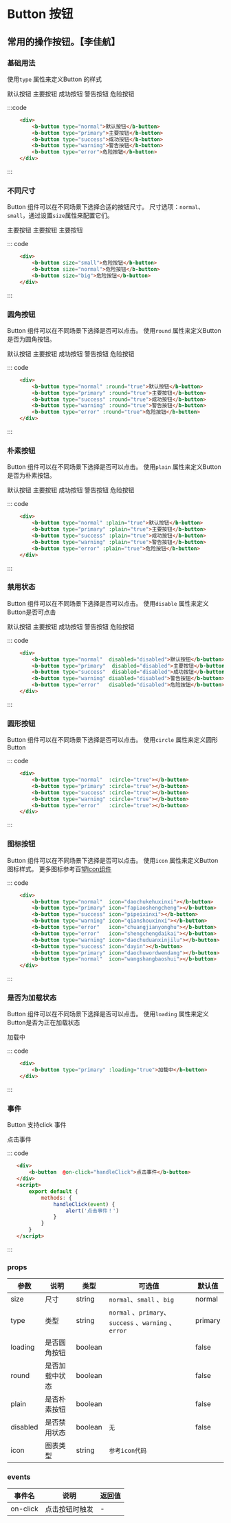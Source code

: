 # Button 按钮
常用的操作按钮。【李佳航】
-----
### 基础用法
使用```type``` 属性来定义Button 的样式

<div class="example">
    <div class="example-box">
        <div>
            <b-button type="normal">默认按钮</b-button>
            <b-button type="primary">主要按钮</b-button>
            <b-button type="success">成功按钮</b-button>
            <b-button type="warning">警告按钮</b-button>
            <b-button type="error">危险按钮</b-button>
        </div>
    </div>

:::code
```html
    <div>
        <b-button type="normal">默认按钮</b-button>
        <b-button type="primary">主要按钮</b-button>
        <b-button type="success">成功按钮</b-button>
        <b-button type="warning">警告按钮</b-button>
        <b-button type="error">危险按钮</b-button>
    </div>
```
:::
</div>


### 不同尺寸
Button 组件可以在不同场景下选择合适的按钮尺寸。
尺寸选项：```normal```、```small```，通过设置```size```属性来配置它们。

<div class="example">
    <div class="example-box">
        <div>
         <b-button size="small">主要按钮</b-button>
         <b-button size="normal">主要按钮</b-button>
         <b-button size="big">主要按钮</b-button>
        </div>
    </div>

::: code
```html
    <div>
        <b-button size="small">危险按钮</b-button>
        <b-button size="normal">危险按钮</b-button>
        <b-button size="big">危险按钮</b-button>
    </div>
```
:::
</div>

### 圆角按钮
Button 组件可以在不同场景下选择是否可以点击。
使用```round``` 属性来定义Button是否为圆角按钮。

<div class="example">
    <div class="example-box">
        <div>
            <b-button type="normal" :round="true">默认按钮</b-button>
            <b-button type="primary" :round="true">主要按钮</b-button>
            <b-button type="success" :round="true">成功按钮</b-button>
            <b-button type="warning" :round="true">警告按钮</b-button>
            <b-button type="error" :round="true">危险按钮</b-button>
        </div>
    </div>

::: code
```html
    <div>
        <b-button type="normal" :round="true">默认按钮</b-button>
        <b-button type="primary" :round="true">主要按钮</b-button>
        <b-button type="success" :round="true">成功按钮</b-button>
        <b-button type="warning" :round="true">警告按钮</b-button>
        <b-button type="error" :round="true">危险按钮</b-button>
    </div>
```
:::
</div>

### 朴素按钮
Button 组件可以在不同场景下选择是否可以点击。
使用```plain``` 属性来定义Button是否为朴素按钮。

<div class="example">
    <div class="example-box">
        <div>
            <b-button type="normal" :plain="true">默认按钮</b-button>
            <b-button type="primary" :plain="true">主要按钮</b-button>
            <b-button type="success" :plain="true">成功按钮</b-button>
            <b-button type="warning" :plain="true">警告按钮</b-button>
            <b-button type="error" :plain="true">危险按钮</b-button>
        </div>
    </div>

::: code
```html
    <div>
        <b-button type="normal" :plain="true">默认按钮</b-button>
        <b-button type="primary" :plain="true">主要按钮</b-button>
        <b-button type="success" :plain="true">成功按钮</b-button>
        <b-button type="warning" :plain="true">警告按钮</b-button>
        <b-button type="error" :plain="true">危险按钮</b-button>
    </div>
```
:::
</div>


### 禁用状态
Button 组件可以在不同场景下选择是否可以点击。
使用```disable``` 属性来定义Button是否可点击


<div class="example">
    <div class="example-box">
        <div>
            <b-button type="normal"  disabled="disabled">默认按钮</b-button>
            <b-button type="primary" disabled="disabled">主要按钮</b-button>
            <b-button type="success" disabled="disabled">成功按钮</b-button>
            <b-button type="warning" disabled="disabled">警告按钮</b-button>
            <b-button type="error"   disabled="disabled">危险按钮</b-button>
        </div>
    </div>

::: code
```html
    <div>
        <b-button type="normal"  disabled="disabled">默认按钮</b-button>
        <b-button type="primary"  disabled="disabled">主要按钮</b-button>
        <b-button type="success"  disabled="disabled">成功按钮</b-button>
        <b-button type="warning" disabled="disabled">警告按钮</b-button>
        <b-button type="error"   disabled="disabled">危险按钮</b-button>
    </div>
```
:::
</div>

### 圆形按钮
Button 组件可以在不同场景下选择是否可以点击。
使用```circle``` 属性来定义圆形Button


<div class="example">
    <div class="example-box">
        <div>
            <b-button type="normal"  :circle="true"></b-button>
            <b-button type="primary" :circle="true"></b-button>
            <b-button type="success" :circle="true"></b-button>
            <b-button type="warning" :circle="true"></b-button>
            <b-button type="error"   :circle="true"></b-button>
        </div>
    </div>

::: code
```html
    <div>
        <b-button type="normal"  :circle="true"></b-button>
        <b-button type="primary" :circle="true"></b-button>
        <b-button type="success" :circle="true"></b-button>
        <b-button type="warning" :circle="true"></b-button>
        <b-button type="error"   :circle="true"></b-button>
    </div>
```
:::
</div>

### 图标按钮
Button 组件可以在不同场景下选择是否可以点击。
使用```icon``` 属性来定义Button图标样式。
更多图标参考百望[Icon组件](http://localhost:8080/#/icon)



<div class="example">
    <div class="example-box">
        <div>
            <b-button type="normal"  icon="daochukehuxinxi"></b-button>
            <b-button type="primary" icon="fapiaoshengcheng"></b-button>
            <b-button type="success" icon="pipeixinxi"></b-button>
            <b-button type="warning" icon="qianshouxinxi"></b-button>
            <b-button type="error"   icon="chuangjianyonghu"></b-button>
            <b-button type="error"   icon="shengchengdaikai"></b-button>
            <b-button type="warning" icon="daochuduanxinjilu"></b-button>
            <b-button type="success" icon="dayin"></b-button>
            <b-button type="primary" icon="daochuwordwendang"></b-button>
            <b-button type="normal"  icon="wangshangbaoshui"></b-button> 
        </div>
    </div>

::: code
```html
    <div>
        <b-button type="normal"  icon="daochukehuxinxi"></b-button>
        <b-button type="primary" icon="fapiaoshengcheng"></b-button>
        <b-button type="success" icon="pipeixinxi"></b-button>
        <b-button type="warning" icon="qianshouxinxi"></b-button>
        <b-button type="error"   icon="chuangjianyonghu"></b-button>
        <b-button type="error"   icon="shengchengdaikai"></b-button>
        <b-button type="warning" icon="daochuduanxinjilu"></b-button>
        <b-button type="success" icon="dayin"></b-button>
        <b-button type="primary" icon="daochuwordwendang"></b-button>
        <b-button type="normal"  icon="wangshangbaoshui"></b-button> 
    </div>
```
:::
</div>

### 是否为加载状态
Button 组件可以在不同场景下选择是否可以点击。
使用```loading``` 属性来定义Button是否为正在加载状态


<div class="example">
    <div class="example-box">
        <div>
            <b-button  type="primary" :loading="true">加载中</b-button>
        </div>
    </div>

::: code
```html
    <div>
        <b-button type="primary" :loading="true">加载中</b-button>
    </div>
```
:::
</div>

### 事件
Button 支持click 事件

<div class="example">
    <div class="example-box">
        <div>
            <b-button  @on-click="handleClick">点击事件</b-button>
        </div>
    </div>

<script>
    export default {
        methods: {
            handleClick(event) {
                alert('点击事件！来自百望Button组件')
            }
        }
    }
</script>

::: code
```html
   <div>
       <b-button  @on-click="handleClick">点击事件</b-button>
   </div>
   <script>
       export default {
           methods: {
               handleClick(event) {
                   alert('点击事件！')
               }
           }
       }
   </script>
```
:::
</div>

### props
| 参数      | 说明    | 类型      | 可选值       | 默认值   |
|---------- |-------- |---------- |-------------  |-------- |
| size     | 尺寸   | string  |  `normal`、`small`  、`big`       |    normal   |
| type     | 类型   | string    |   `normal` 、`primary`、`success`  、`warning` 、`error`|     primary  |
| loading     | 是否圆角按钮   | boolean    |    |     false  |
| round     | 是否加载中状态   | boolean    |    |     false  |
| plain     | 是否朴素按钮   | boolean    |    |     false  |
| disabled     | 是否禁用状态   | 	boolean    |   `无`  |     false  |
| icon     | 图表类型   | 	string    |   `参考icon代码`  |       |

### events
| 事件名	      | 说明	    | 返回值 |
|---------- |-------- |---------- |
| on-click     | 点击按钮时触发   | -  |
